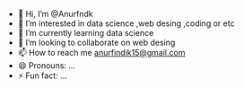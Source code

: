 - 👋 Hi, I’m @Anurfndk
- 👀 I’m interested in data science ,web desing ,coding or etc
- 🌱 I’m currently learning data science 
- 💞️ I’m looking to collaborate on web desing
- 📫 How to reach me anurfindik15@gmail.com
- 😄 Pronouns: ...
- ⚡ Fun fact: ...

<!---
Anurfndk/Anurfndk is a ✨ special ✨ repository because its `README.md` (this file) appears on your GitHub profile.
You can click the Preview link to take a look at your changes.
--->

